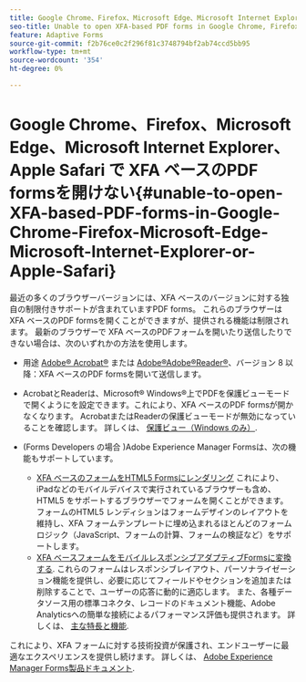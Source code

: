 ```yaml
---
title: Google Chrome、Firefox、Microsoft Edge、Microsoft Internet Explorer、Apple Safari で XFA ベースのPDF formsを開けない
seo-title: Unable to open XFA-based PDF forms in Google Chrome, Firefox, Microsoft Edge, Microsoft Internet Explorer, or Apple Safari
feature: Adaptive Forms
source-git-commit: f2b76ce0c2f296f81c3748794bf2ab74ccd5bb95
workflow-type: tm+mt
source-wordcount: '354'
ht-degree: 0%

---
```



# Google Chrome、Firefox、Microsoft Edge、Microsoft Internet Explorer、Apple Safari で XFA ベースのPDF formsを開けない{#unable-to-open-XFA-based-PDF-forms-in-Google-Chrome-Firefox-Microsoft-Edge-Microsoft-Internet-Explorer-or-Apple-Safari}

最近の多くのブラウザーバージョンには、XFA ベースのバージョンに対する独自の制限付きサポートが含まれていますPDF forms。 これらのブラウザーは XFA ベースのPDF formsを開くことができますが、提供される機能は制限されます。 最新のブラウザーで XFA ベースのPDFフォームを開いたり送信したりできない場合は、次のいずれかの方法を使用します。

* 用途 [Adobe® Acrobat®](https://www.adobe.com/acrobat.html) または [Adobe®Adobe®Reader®](https://get.adobe.com/jp/reader/)、バージョン 8 以降：XFA ベースのPDF formsを開いて送信します。
* AcrobatとReaderは、Microsoft® Windows®上でPDFを保護ビューモードで開くようにを設定できます。これにより、XFA ベースのPDF formsが開かなくなります。 AcrobatまたはReaderの保護ビューモードが無効になっていることを確認します。 詳しくは、 [保護ビュー（Windows のみ）](https://helpx.adobe.com/in/reader/using/protected-mode-windows.html).
* (Forms Developers の場合 )Adobe Experience Manager Formsは、次の機能もサポートしています。

   * [XFA ベースのフォームをHTML5 Formsにレンダリング](https://experienceleague.adobe.com/docs/experience-manager-65/forms/html5-forms/introduction.html?#key-capabilities-of-html-forms-br) これにより、iPadなどのモバイルデバイスで実行されているブラウザーも含め、HTML5 をサポートするブラウザーでフォームを開くことができます。 フォームのHTML5 レンディションはフォームデザインのレイアウトを維持し、XFA フォームテンプレートに埋め込まれるほとんどのフォームロジック（JavaScript、フォームの計算、フォームの検証など）をサポートします。
   * [XFA ベースフォームをモバイルレスポンシブアダプティブFormsに変換する](https://experienceleague.adobe.com/docs/experience-manager-65/forms/adaptive-forms-basic-authoring/creating-adaptive-form.html?#create-an-adaptive-form-based-on-an-xfa-form-template). これらのフォームはレスポンシブレイアウト、パーソナライゼーション機能を提供し、必要に応じてフィールドやセクションを追加または削除することで、ユーザーの応答に動的に適応します。 また、各種データソース用の標準コネクタ、レコードのドキュメント機能、Adobe Analyticsへの簡単な接続によるパフォーマンス評価も提供されます。 詳しくは、 [主な特長と機能](https://experienceleague.adobe.com/docs/experience-manager-cloud-service/content/forms/key-features.html).

これにより、XFA フォームに対する技術投資が保護され、エンドユーザーに最適なエクスペリエンスを提供し続けます。 詳しくは、 [Adobe Experience Manager Forms製品ドキュメント](https://experienceleague.adobe.com/docs/experience-manager-cloud-service/content/forms/home.html).
